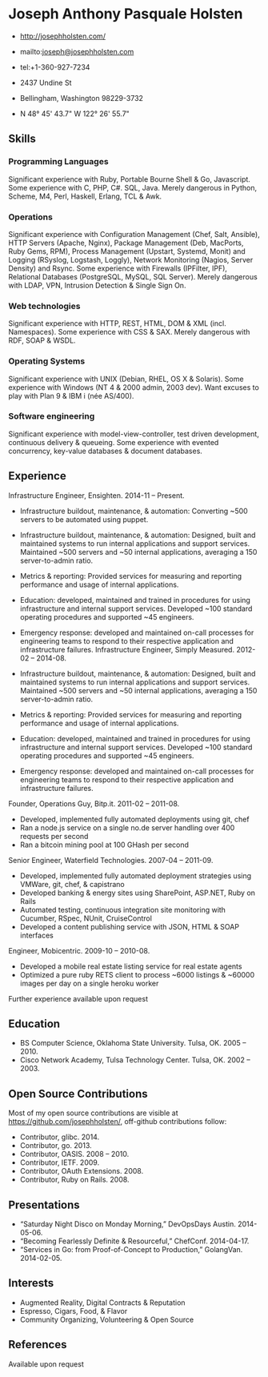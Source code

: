 # Joseph Anthony Pasquale Holsten

-   http://josephholsten.com/
-   mailto:joseph@josephholsten.com
-   tel:+1-360-927-7234

-   2437 Undine St
-   Bellingham, Washington 98229-3732
-   N 48° 45' 43.7" W 122° 26' 55.7"

## Skills

### Programming Languages

Significant experience with Ruby, Portable Bourne Shell & Go,
Javascript. Some experience with C, PHP, C#. SQL, Java. Merely
dangerous in Python, Scheme, M4, Perl, Haskell, Erlang, TCL & Awk.

### Operations

Significant experience with Configuration Management (Chef, Salt,
Ansible), HTTP Servers (Apache, Nginx), Package Management (Deb,
MacPorts, Ruby Gems, RPM), Process Management (Upstart, Systemd, Monit)
and Logging (RSyslog, Logstash, Loggly), Network Monitoring (Nagios,
Server Density) and Rsync. Some experience with Firewalls (IPFilter,
IPF), Relational Databases (PostgreSQL, MySQL, SQL Server). Merely
dangerous with LDAP, VPN, Intrusion Detection & Single Sign On.

### Web technologies

Significant experience with HTTP, REST, HTML, DOM & XML (incl.
Namespaces). Some experience with CSS & SAX. Merely dangerous with RDF,
SOAP & WSDL.

### Operating Systems

Significant experience with UNIX (Debian, RHEL, OS X & Solaris). Some
experience with Windows (NT 4 & 2000 admin, 2003 dev). Want excuses to
play with Plan 9 & IBM i (née AS/400).

### Software engineering

Significant experience with model-view-controller, test driven
development, continuous delivery & queueing. Some experience with
evented concurrency, key-value databases & document databases.

## Experience

Infrastructure Engineer, Ensighten. 2014-11 – Present.
-   Infrastructure buildout, maintenance, & automation: Converting
    ~500 servers to be automated using puppet.

-   Infrastructure buildout, maintenance, & automation: Designed, built
    and maintained systems to run internal applications and support
    services. Maintained ~500 servers and ~50 internal applications,
    averaging a 150 server-to-admin ratio.
-   Metrics & reporting: Provided services for measuring and reporting
    performance and usage of internal applications.
-   Education: developed, maintained and trained in procedures for using
    infrastructure and internal support services. Developed ~100
    standard operating procedures and supported ~45 engineers.
-   Emergency response: developed and maintained on-call processes for
    engineering teams to respond to their respective application and
    infrastructure failures.
Infrastructure Engineer, Simply Measured. 2012-02 – 2014-08.

-   Infrastructure buildout, maintenance, & automation: Designed, built
    and maintained systems to run internal applications and support
    services. Maintained ~500 servers and ~50 internal applications,
    averaging a 150 server-to-admin ratio.
-   Metrics & reporting: Provided services for measuring and reporting
    performance and usage of internal applications.
-   Education: developed, maintained and trained in procedures for using
    infrastructure and internal support services. Developed ~100
    standard operating procedures and supported ~45 engineers.
-   Emergency response: developed and maintained on-call processes for
    engineering teams to respond to their respective application and
    infrastructure failures.

Founder, Operations Guy, Bitp.it. 2011-02 – 2011-08.

-   Developed, implemented fully automated deployments using git, chef
-   Ran a node.js service on a single no.de server handling over 400
    requests per second
-   Ran a bitcoin mining pool at 100 GHash per second

Senior Engineer, Waterfield Technologies. 2007-04 – 2011-09.

-   Developed, implemented fully automated deployment strategies using
    VMWare, git, chef, & capistrano
-   Developed banking & energy sites using SharePoint, ASP.NET, Ruby on
    Rails
-   Automated testing, continuous integration site monitoring with
    Cucumber, RSpec, NUnit, CruiseControl
-   Developed a content publishing service with JSON, HTML & SOAP
    interfaces

Engineer, Mobicentric. 2009-10 – 2010-08.

-   Developed a mobile real estate listing service for real estate
    agents
-   Optimized a pure ruby RETS client to process ~6000 listings &
    ~60000 images per day on a single heroku worker

Further experience available upon request

## Education

-   BS Computer Science, Oklahoma State University. Tulsa, OK. 2005 –
    2010.
-   Cisco Network Academy, Tulsa Technology Center. Tulsa, OK. 2002 –
    2003.

## Open Source Contributions

Most of my open source contributions are visible at
<https://github.com/josephholsten/>, off-github contributions follow:

-   Contributor, glibc. 2014.
-   Contributor, go. 2013.
-   Contributor, OASIS. 2008 – 2010.
-   Contributor, IETF. 2009.
-   Contributor, OAuth Extensions. 2008.
-   Contributor, Ruby on Rails. 2008.

## Presentations

-   “Saturday Night Disco on Monday Morning,” DevOpsDays Austin.
    2014-05-06.
-   “Becoming Fearlessly Definite & Resourceful,” ChefConf. 2014-04-17.
-   “Services in Go: from Proof-of-Concept to Production,” GolangVan.
    2014-02-05.

## Interests

-   Augmented Reality, Digital Contracts & Reputation
-   Espresso, Cigars, Food, & Flavor
-   Community Organizing, Volunteering & Open Source

## References

Available upon request

